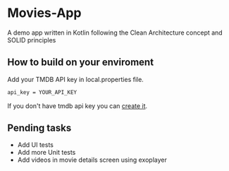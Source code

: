 # Movies-App
A demo app written in Kotlin following the Clean Architecture concept and SOLID principles

## How to build on your enviroment
Add your TMDB API key in local.properties file.

```xml
api_key = YOUR_API_KEY
```

If you don't have tmdb api key you can [create it](https://developers.themoviedb.org/3/getting-started/introduction).

## Pending tasks 
* Add UI tests
* Add more Unit tests
* Add videos in movie details screen using exoplayer
